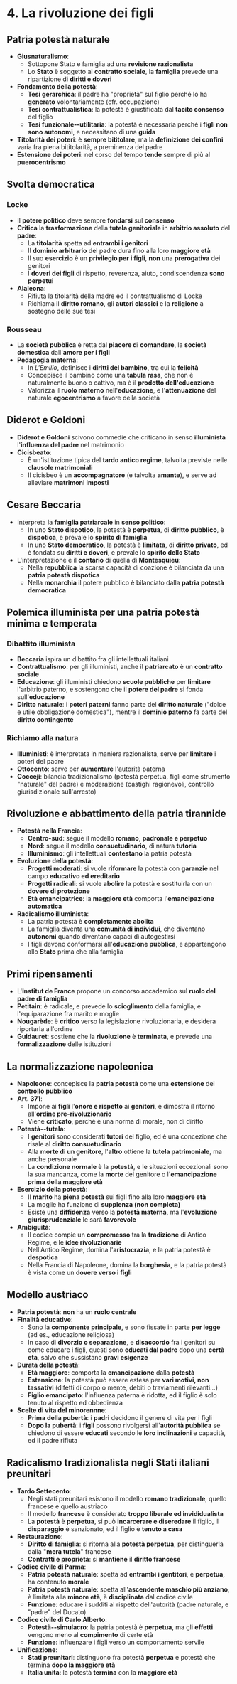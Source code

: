 # 4. La rivoluzione dei figli

<!--
vim: spell:spelllang=it
-->

## Patria potestà naturale

- **Giusnaturalismo**:
	- Sottopone Stato e famiglia ad una **revisione razionalista**
	- Lo **Stato** è soggetto al **contratto sociale**, la **famiglia** prevede una ripartizione di **diritti e doveri**
- **Fondamento della potestà**:
	- **Tesi gerarchica**: il padre ha "proprietà" sul figlio perché lo ha **generato** volontariamente (cfr. occupazione)
	- **Tesi contrattualistica**: la potestà è giustificata dal **tacito consenso** del figlio
	- **Tesi funzionale--utilitaria**: la potestà è necessaria perché i **figli non sono autonomi**, e necessitano di una **guida**
- **Titolarità dei poteri**: è **sempre bititolare**, ma la **definizione dei confini** varia fra piena bititolarità, a preminenza del padre
- **Estensione dei poteri**: nel corso del tempo **tende** sempre di più al **puerocentrismo**

## Svolta democratica

### Locke

- Il **potere politico** deve sempre **fondarsi** sul **consenso**
- **Critica** la **trasformazione** della **tutela genitoriale** in **arbitrio assoluto** del **padre**:
	- La **titolarità** spetta ad **entrambi i genitori**
	- Il **dominio arbitrario** del padre dura fino alla loro **maggiore età**
	- Il suo **esercizio** è un **privilegio per i figli**, **non** una **prerogativa** dei genitori
	- I **doveri dei figli** di rispetto, reverenza, aiuto, condiscendenza **sono perpetui**
- **Alaleona**:
	- Rifiuta la titolarità della madre ed il contrattualismo di Locke
	- Richiama il **diritto romano**, gli **autori classici** e la **religione** a sostegno delle sue tesi

### Rousseau

- La **società pubblica** è retta dal **piacere di comandare**, la **società domestica** dall'**amore per i figli**
- **Pedagogia materna**:
	- In *L'Emilio*, definisce i **diritti del bambino**, tra cui la **felicità**
	- Concepisce il bambino come una **tabula rasa**, che non è naturalmente buono o cattivo, ma è il **prodotto dell'educazione**
	- Valorizza il **ruolo materno** nell'**educazione**, e l'**attenuazione** del naturale **egocentrismo** a favore della società

## Diderot e Goldoni

- **Diderot e Goldoni** scivono commedie che criticano in senso **illuminista** l'**influenza del padre** nel matrimonio
- **Cicisbeato**:
	- È un'istituzione tipica del **tardo antico regime**, talvolta previste nelle **clausole matrimoniali**
	- Il cicisbeo è un **accompagnatore** (e talvolta **amante**), e serve ad alleviare **matrimoni imposti**

## Cesare Beccaria

- Interpreta la **famiglia patriarcale** in **senso politico**:
	- In uno **Stato dispotico**, la potestà è **perpetua**, di **diritto pubblico**, è **dispotica**, e prevale lo **spirito di famiglia**
	- In uno **Stato democratico**, la potestà è **limitata**, di **diritto privato**, ed è fondata su **diritti e doveri**, e prevale lo **spirito dello Stato**
- L'interpretazione è il **contario** di quella di **Montesquieu**:
	- Nella **repubblica** la scarsa capacità di coazione è bilanciata da una **patria potestà dispotica**
	- Nella **monarchia** il potere pubblico è bilanciato dalla **patria potestà democratica**

## Polemica illuminista per una patria potestà minima e temperata

### Dibattito illuminista

- **Beccaria** ispira un dibattito fra gli intellettuali italiani
- **Contrattualismo**: per gli illuministi, anche il **patriarcato** è un **contratto sociale**
- **Educazione**: gli illuministi chiedono **scuole pubbliche** per **limitare** l'arbitrio paterno, e sostengono che il **potere del padre** si fonda sull'**educazione**
- **Diritto naturale**: i **poteri paterni** fanno parte del **diritto naturale** ("dolce e utile obbligazione domestica"), mentre il **dominio paterno** fa parte del **diritto contingente**

### Richiamo alla natura

- **Illuministi**: è interpretata in maniera razionalista, serve per **limitare** i poteri del padre
- **Ottocento**: serve per **aumentare** l'autorità paterna
- **Cocceji**: bilancia tradizionalismo (potestà perpetua, figli come strumento "naturale" del padre) e moderazione (castighi ragionevoli, controllo giurisdizionale sull'arresto)

## Rivoluzione e abbattimento della patria tirannide

- **Potestà nella Francia**:
	- **Centro-sud**: segue il modello **romano**, **padronale e perpetuo**
	- **Nord**: segue il modello **consuetudinario**, di natura **tutoria**
	- **Illuminismo**: gli intellettuali **contestano** la patria potestà
- **Evoluzione della potestà**:
	- **Progetti moderati**: si vuole **riformare** la potestà con **garanzie** nel campo **educativo ed ereditario**
	- **Progetti radicali**: si vuole **abolire** la potestà e sostituirla con un **dovere di protezione**
	- **Età emancipatrice**: la **maggiore età** comporta l'**emancipazione automatica**
- **Radicalismo illuminista**:
	- La patria potestà è **completamente abolita**
	- La famiglia diventa una **comunità di individui**, che diventano **autonomi** quando diventano capaci di autogestirsi
	- I figli devono conformarsi all'**educazione pubblica**, e appartengono allo **Stato** prima che alla famiglia

## Primi ripensamenti

- L'**Institut de France** propone un concorso accademico sul **ruolo del padre di famiglia**
- **Petitain**: è radicale, e prevede lo **scioglimento** della famiglia, e l'equiparazione fra marito e moglie
- **Nougarède**: è **critico** verso la legislazione rivoluzionaria, e desidera riportarla all'ordine
- **Guidauret**: sostiene che la **rivoluzione** è **terminata**, e prevede una **formalizzazione** delle istituzioni

## La normalizzazione napoleonica

- **Napoleone**: concepisce la **patria potestà** come una **estensione** del **controllo pubblico**
- **Art. 371**:
	- Impone ai **figli** l'**onore e rispetto** ai **genitori**, e dimostra il ritorno all'**ordine pre-rivoluzionario**
	- Viene **criticato**, perché è una norma di morale, non di diritto
- **Potestà--tutela**:
	- I **genitori** sono considerati **tutori** del figlio, ed è una concezione che risale al **diritto consuetudinario**
	- Alla **morte di un genitore**, l'**altro** ottiene la **tutela patrimoniale**, ma anche personale
	- La **condizione normale** è la **potestà**, e le situazioni eccezionali sono la sua mancanza, come la **morte** del genitore o l'**emancipazione prima della maggiore età**
- **Esercizio della potestà**:
	- Il **marito** ha **piena potestà** sui figli fino alla loro **maggiore età**
	- La moglie ha funzione di **supplenza (non completa)**
	- Esiste una **diffidenza** verso la **potestà materna**, ma l'**evoluzione giurisprudenziale** le sarà **favorevole**
- **Ambiguità**:
	- Il codice compie un **compromesso** tra la **tradizione** di Antico Regime, e le **idee rivoluzionarie**
	- Nell'Antico Regime, domina l'**aristocrazia**, e la patria potestà è **despotica**
	- Nella Francia di Napoleone, domina la **borghesia**, e la patria potestà è vista come un **dovere verso i figli**

## Modello austriaco

- **Patria potestà**: **non** ha un **ruolo centrale**
- **Finalità educative**:
	- Sono la **componente principale**, e sono fissate in parte **per legge** (ad es., educazione religiosa)
	- In caso di **divorzio o separazione**, e **disaccordo** fra i genitori su come educare i figli, questi sono **educati dal padre** dopo una **certà eta**, salvo che sussistano **gravi esigenze**
- **Durata della potestà**:
	- **Età maggiore**: comporta la **emancipazione** dalla **potestà**
	- **Estensione**: la potestà può essere estesa per **vari motivi, non tassativi** (difetti di corpo o mente, debiti o traviamenti rilevanti...)
	- **Figlio emancipato**: l'influenza paterna è ridotta, ed il figlio è solo tenuto al rispetto ed obbedienza
- **Scelte di vita del minorennne**:
	- **Prima della pubertà**: i **padri** decidono il genere di vita per i figli
	- **Dopo la pubertà**: i **figli** possono rivolgersi all'**autorità pubblica** se chiedono di essere **educati** secondo le **loro inclinazioni** e capacità, ed il padre rifiuta

## Radicalismo tradizionalista negli Stati italiani preunitari

- **Tardo Settecento**:
	- Negli stati preunitari esistono il modello **romano tradizionale**, quello francese e quello austriaco
	- Il modello **francese** è considerato **troppo liberale ed invididualista**
	- La **potestà** è **perpetua**, si può **incarcerare e diseredare** il figlio, il **disparaggio** è sanzionato, ed il figlio è **tenuto a casa**
- **Restaurazione**:
	- **Diritto di famiglia**: si ritorna alla **potestà perpetua**, per distinguerla dalla "**mera tutela**" francese
	- **Contratti e proprietà**: si **mantiene** il **diritto francese**
- **Codice civile di Parma**:
	- **Patria potestà naturale**: spetta ad **entrambi i gentitori**, è **perpetua**, ha contenuto **morale**
	- **Patria potestà naturale**: spetta all'**ascendente maschio più anziano**, è limitata alla **minore età**, è **disciplinata** dal codice civile
	- **Funzione**: educare i sudditi al rispetto dell'autorità (padre naturale, e "padre" del Ducato)
- **Codice civile di Carlo Alberto**:
	- **Potestà--simulacro**: la patria potestà è **perpetua**, ma gli **effetti** vengono meno al **compimento** di certe età
	- **Funzione**: influenzare i figli verso un comportamento servile
- **Unificazione**:
	- **Stati preunitari**: distinguono fra potestà **perpetua** e potestà che termina **dopo la maggiore età**
	- **Italia unita**: la potestà **termina** con la **maggiore età**
